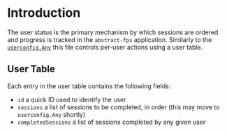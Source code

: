 # Introduction
The user status is the primary mechanism by which sessions are ordered and progress is tracked in the `abstract-fps` application. Similarly to the [`userconfig.Any`](./userConfigReadme.md) this file controls per-user actions using a user table.

## User Table
Each entry in the user table contains the following fields:

* `id` a quick ID used to identify the user
* `sessions` a list of sessions to be completed, in order (this may move to `userconfig.Any` shortly)
* `completedSessions` a list of sessions completed by any given user